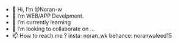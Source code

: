 - 👋 Hi, I’m @Noran-w
- 👀 I’m  WEB/APP Develpment.
- 🌱 I’m currently learning 
- 💞️ I’m looking to collaborate on ...
- 📫 How to reach me ?
      insta: noran_wk
      behance: noranwaleed15

<!---
Noran-w/Noran-w is a ✨ special ✨ repository because its `README.md` (this file) appears on your GitHub profile.
You can click the Preview link to take a look at your changes.
--->
